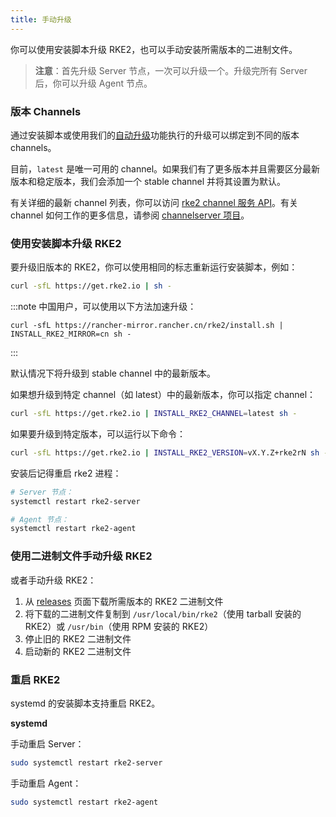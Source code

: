 ```yaml
---
title: 手动升级
---
```



你可以使用安装脚本升级 RKE2，也可以手动安装所需版本的二进制文件。

> **注意**：首先升级 Server 节点，一次可以升级一个。升级完所有 Server 后，你可以升级 Agent 节点。

### 版本 Channels

通过安装脚本或使用我们的[自动升级](automated_upgrade.md)功能执行的升级可以绑定到不同的版本 channels。

目前，`latest` 是唯一可用的 channel。如果我们有了更多版本并且需要区分最新版本和稳定版本，我们会添加一个 stable channel 并将其设置为默认。

有关详细的最新 channel 列表，你可以访问 [rke2 channel 服务 API](https://update.rke2.io/v1-release/channels)。有关 channel 如何工作的更多信息，请参阅 [channelserver 项目](https://github.com/rancher/channelserver)。

### 使用安装脚本升级 RKE2

要升级旧版本的 RKE2，你可以使用相同的标志重新运行安装脚本，例如：

```sh
curl -sfL https://get.rke2.io | sh -
```

:::note
中国用户，可以使用以下方法加速升级：
```
curl -sfL https://rancher-mirror.rancher.cn/rke2/install.sh | INSTALL_RKE2_MIRROR=cn sh -
```
:::

默认情况下将升级到 stable channel 中的最新版本。

如果想升级到特定 channel（如 latest）中的最新版本，你可以指定 channel：
```sh
curl -sfL https://get.rke2.io | INSTALL_RKE2_CHANNEL=latest sh -
```

如果要升级到特定版本，可以运行以下命令：

```sh
curl -sfL https://get.rke2.io | INSTALL_RKE2_VERSION=vX.Y.Z+rke2rN sh -
```

安装后记得重启 rke2 进程：

```sh
# Server 节点：
systemctl restart rke2-server

# Agent 节点：
systemctl restart rke2-agent
```

### 使用二进制文件手动升级 RKE2

或者手动升级 RKE2：

1. 从 [releases](https://github.com/rancher/rke2/releases) 页面下载所需版本的 RKE2 二进制文件
2. 将下载的二进制文件复制到 `/usr/local/bin/rke2`（使用 tarball 安装的 RKE2）或 `/usr/bin`（使用 RPM 安装的 RKE2）
3. 停止旧的 RKE2 二进制文件
4. 启动新的 RKE2 二进制文件

### 重启 RKE2

systemd 的安装脚本支持重启 RKE2。

**systemd**

手动重启 Server：
```sh
sudo systemctl restart rke2-server
```

手动重启 Agent：
```sh
sudo systemctl restart rke2-agent
```
